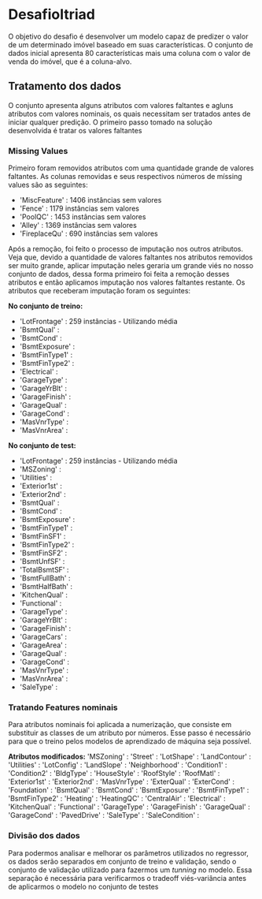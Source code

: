 # DesafioItriad

O objetivo do desafio é desenvolver um modelo capaz de predizer o valor de um determinado imóvel baseado em suas características. O conjunto de dados inicial apresenta 80 características mais uma coluna com o valor de venda do imóvel, que é a coluna-alvo.

## Tratamento dos dados

O conjunto apresenta alguns atributos com valores faltantes e agluns atributos com valores nominais, os quais necessitam ser tratados antes de iniciar qualquer predição. O primeiro passo tomado na solução desenvolvida é tratar os valores faltantes

### Missing Values

Primeiro foram removidos atributos com uma quantidade grande de valores faltantes. As colunas removidas e seus respectivos números de míssing values são as seguintes:

 - 'MiscFeature'  : 1406 instâncias sem valores
 - 'Fence'        : 1179 instâncias sem valores
 - 'PoolQC'       : 1453 instâncias sem valores
 - 'Alley'        : 1369 instâncias sem valores
 - 'FireplaceQu'  : 690  instâncias sem valores
 
Após a remoção, foi feito o processo de imputação nos outros atributos. Veja que, devido a quantidade de valores faltantes nos atributos removidos ser muito grande, aplicar imputação neles geraria um grande viés no nosso conjunto de dados, dessa forma primeiro foi feita a remoção desses atributos e então aplicamos imputação nos valores faltantes restante. Os atributos que receberam imputação foram os seguintes:

**No conjunto de treino:**
- 'LotFrontage'   : 259 instâncias - Utilizando média
- 'BsmtQual'      : 
- 'BsmtCond'      :
- 'BsmtExposure'  :
- 'BsmtFinType1'  :
- 'BsmtFinType2'  :
- 'Electrical'    :
- 'GarageType'    :
- 'GarageYrBlt'   :
- 'GarageFinish'  :
- 'GarageQual'    :
- 'GarageCond'    :
- 'MasVnrType'    :
- 'MasVnrArea'    :

**No conjunto de test:**
- 'LotFrontage'   : 259 instâncias - Utilizando média
- 'MSZoning'      :
- 'Utilities'     :
- 'Exterior1st'   :
- 'Exterior2nd'   :
- 'BsmtQual'      : 
- 'BsmtCond'      :
- 'BsmtExposure'  :
- 'BsmtFinType1'  :
- 'BsmtFinSF1'    :
- 'BsmtFinType2'  :
- 'BsmtFinSF2'    :
- 'BsmtUnfSF'     :
- 'TotalBsmtSF'   :
- 'BsmtFullBath'  :
- 'BsmtHalfBath'  :
- 'KitchenQual'   :
- 'Functional'    :
- 'GarageType'    :
- 'GarageYrBlt'   :
- 'GarageFinish'  :
- 'GarageCars'    :
- 'GarageArea'    :
- 'GarageQual'    :
- 'GarageCond'    :
- 'MasVnrType'    :
- 'MasVnrArea'    :
- 'SaleType'      :

### Tratando Features nominais

Para atributos nominais foi aplicada a numerização, que consiste em substituir as classes de um atributo por números. Esse passo é necessário para que o treino pelos modelos de aprendizado de máquina seja possível.

**Atributos modificados:**
'MSZoning'      :
'Street'        :
'LotShape'      :
'LandContour'   :
'Utilities'     :
'LotConfig'     :
'LandSlope'     :
'Neighborhood'  :
'Condition1'    :
'Condition2'    :
'BldgType'      :
'HouseStyle'    :
'RoofStyle'     :
'RoofMatl'      :
'Exterior1st'   :
'Exterior2nd'   :
'MasVnrType'    :
'ExterQual'     :
'ExterCond'     :
'Foundation'    :
'BsmtQual'      :
'BsmtCond'      :
'BsmtExposure'  :
'BsmtFinType1'  :
'BsmtFinType2'  :
'Heating'       :
'HeatingQC'     :
'CentralAir'    :
'Electrical'    :
'KitchenQual'   :
'Functional'    :
'GarageType'    :
'GarageFinish'  :
'GarageQual'    :
'GarageCond'    :
'PavedDrive'    :
'SaleType'      :
'SaleCondition' :

### Divisão dos dados

Para podermos analisar e melhorar os parâmetros utilizados no regressor, os dados serão separados em conjunto de treino e validação, sendo o conjunto de validação utilizado para fazermos um _tunning_ no modelo. Essa separação é necessária para verificarmos o tradeoff viés-variância antes de aplicarmos o modelo no conjunto de testes

